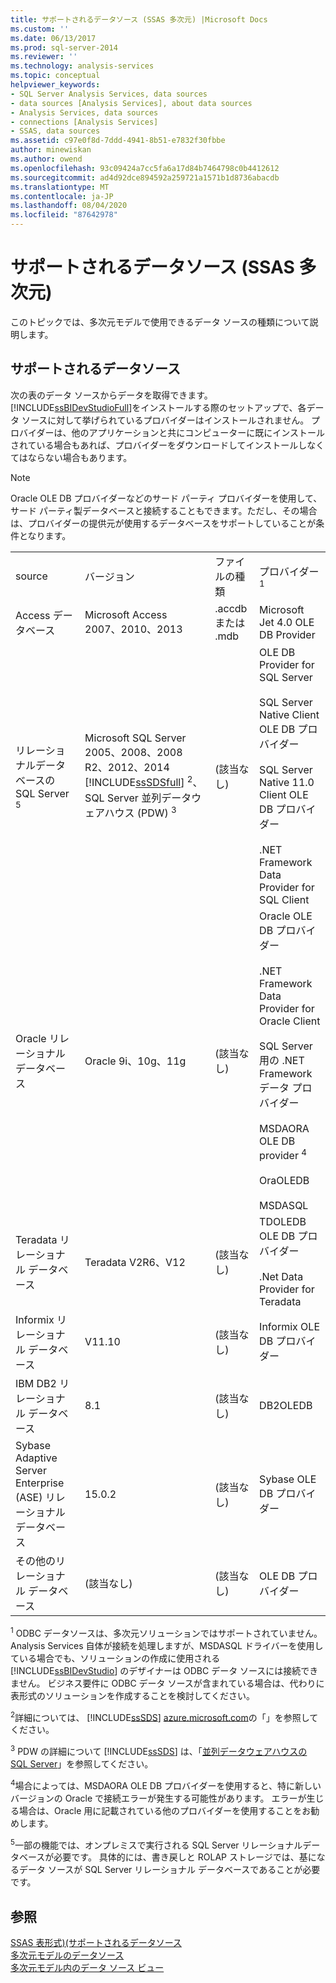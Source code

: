 ```yaml
---
title: サポートされるデータソース (SSAS 多次元) |Microsoft Docs
ms.custom: ''
ms.date: 06/13/2017
ms.prod: sql-server-2014
ms.reviewer: ''
ms.technology: analysis-services
ms.topic: conceptual
helpviewer_keywords:
- SQL Server Analysis Services, data sources
- data sources [Analysis Services], about data sources
- Analysis Services, data sources
- connections [Analysis Services]
- SSAS, data sources
ms.assetid: c97e0f8d-7ddd-4941-8b51-e7832f30fbbe
author: minewiskan
ms.author: owend
ms.openlocfilehash: 93c09424a7cc5fa6a17d84b7464798c0b4412612
ms.sourcegitcommit: ad4d92dce894592a259721a1571b1d8736abacdb
ms.translationtype: MT
ms.contentlocale: ja-JP
ms.lasthandoff: 08/04/2020
ms.locfileid: "87642978"
---
```

# <a name="data-sources-supported-ssas-multidimensional"></a>サポートされるデータソース (SSAS 多次元)
  このトピックでは、多次元モデルで使用できるデータ ソースの種類について説明します。  
  
##  <a name="supported-data-sources"></a><a name="bkmk_supported_ds"></a>サポートされるデータソース  
 次の表のデータ ソースからデータを取得できます。 [!INCLUDE[ssBIDevStudioFull](../../includes/ssbidevstudiofull-md.md)]をインストールする際のセットアップで、各データ ソースに対して挙げられているプロバイダーはインストールされません。 プロバイダーは、他のアプリケーションと共にコンピューターに既にインストールされている場合もあれば、プロバイダーをダウンロードしてインストールしなくてはならない場合もあります。  
  
> [!NOTE]  
>  Oracle OLE DB プロバイダーなどのサード パーティ プロバイダーを使用して、サード パーティ製データベースと接続することもできます。ただし、その場合は、プロバイダーの提供元が使用するデータベースをサポートしていることが条件となります。  
  
|||||  
|-|-|-|-|  
|source|バージョン|ファイルの種類|プロバイダー <sup>1</sup>|  
|Access データベース|Microsoft Access 2007、2010、2013|.accdb または .mdb|Microsoft Jet 4.0 OLE DB Provider|  
|リレーショナルデータベースの SQL Server <sup>5</sup>|Microsoft SQL Server 2005、2008、2008 R2、2012、2014 [!INCLUDE[ssSDSfull](../../includes/sssdsfull-md.md)] <sup>2</sup>、SQL Server 並列データウェアハウス (PDW) <sup>3</sup>|(該当なし)|OLE DB Provider for SQL Server<br /><br /> SQL Server Native Client OLE DB プロバイダー<br /><br /> SQL Server Native 11.0 Client OLE DB プロバイダー<br /><br /> .NET Framework Data Provider for SQL Client|  
|Oracle リレーショナル データベース|Oracle 9i、10g、11g|(該当なし)|Oracle OLE DB プロバイダー<br /><br /> .NET Framework Data Provider for Oracle Client<br /><br /> SQL Server 用の .NET Framework データ プロバイダー<br /><br /> MSDAORA OLE DB provider <sup>4</sup><br /><br /> OraOLEDB<br /><br /> MSDASQL|  
|Teradata リレーショナル データベース|Teradata V2R6、V12|(該当なし)|TDOLEDB OLE DB プロバイダー<br /><br /> .Net Data Provider for Teradata|  
|Informix リレーショナル データベース|V11.10|(該当なし)|Informix OLE DB プロバイダー|  
|IBM DB2 リレーショナル データベース|8.1|(該当なし)|DB2OLEDB|  
|Sybase Adaptive Server Enterprise (ASE) リレーショナル データベース|15.0.2|(該当なし)|Sybase OLE DB プロバイダー|  
|その他のリレーショナル データベース|(該当なし)|(該当なし)|OLE DB プロバイダー|  
  
 <sup>1</sup> ODBC データソースは、多次元ソリューションではサポートされていません。 Analysis Services 自体が接続を処理しますが、MSDASQL ドライバーを使用している場合でも、ソリューションの作成に使用される [!INCLUDE[ssBIDevStudio](../../includes/ssbidevstudio-md.md)] のデザイナーは ODBC データ ソースには接続できません。 ビジネス要件に ODBC データ ソースが含まれている場合は、代わりに表形式のソリューションを作成することを検討してください。  
  
 <sup>2</sup>詳細については、 [!INCLUDE[ssSDS](../../includes/sssds-md.md)] [azure.microsoft.com](https://go.microsoft.com/fwlink/?LinkID=157856)の「」を参照してください。  
  
 <sup>3</sup> PDW の詳細について [!INCLUDE[ssSDS](../../includes/sssds-md.md)] は、「[並列データウェアハウスの SQL Server](https://go.microsoft.com/fwlink/?LinkId=150895)」を参照してください。  
  
 <sup>4</sup>場合によっては、MSDAORA OLE DB プロバイダーを使用すると、特に新しいバージョンの Oracle で接続エラーが発生する可能性があります。 エラーが生じる場合は、Oracle 用に記載されている他のプロバイダーを使用することをお勧めします。  
  
 <sup>5</sup>一部の機能では、オンプレミスで実行される SQL Server リレーショナルデータベースが必要です。 具体的には、書き戻しと ROLAP ストレージでは、基になるデータ ソースが SQL Server リレーショナル データベースであることが必要です。  
  
## <a name="see-also"></a>参照  
 [SSAS 表形式&#41;&#40;サポートされるデータソース](../tabular-models/data-sources-supported-ssas-tabular.md)   
 [多次元モデルのデータソース](data-sources-in-multidimensional-models.md)   
 [多次元モデル内のデータ ソース ビュー](data-source-views-in-multidimensional-models.md)  
  
  
